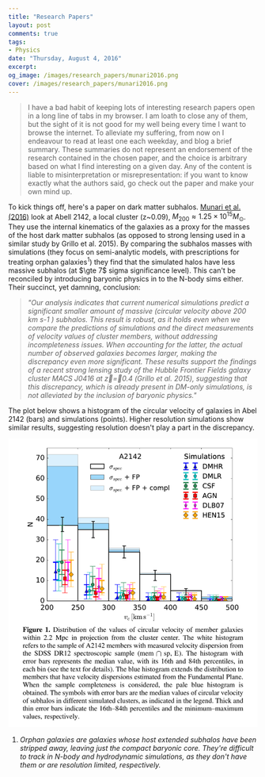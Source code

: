 ```yaml
---
title: "Research Papers"
layout: post
comments: true
tags:
- Physics
date: "Thursday, August 4, 2016"
excerpt:
og_image: /images/research_papers/munari2016.png
cover: /images/research_papers/munari2016.png
---
```


> I have a bad habit of keeping lots of interesting research papers open in a long line of tabs in my browser. I am loath to close any of them, but the sight of it is not good for my well being every time I want to browse the internet. To alleviate my suffering, from now on I endeavour to read at least one each weekday, and blog a brief summary. These summaries do not represent an endorsement of the research contained in the chosen paper, and the choice is arbitrary based on what I find interesting on a given day. Any of the content is liable to misinterpretation or misrepresentation: if you want to know exactly what the authors said, go check out the paper and make your own mind up.

To kick things off, here's a paper on dark matter subhalos. [Munari et al. (2016)](http://arxiv.org/abs/1607.01023v1) look at Abell 2142, a local cluster (z~0.09), $M_{200} \approx 1.25 \times 10^{15} M_{\odot}$. They use the internal kinematics of the galaxies as a proxy for the masses of the host dark matter subhalos (as opposed to strong lensing used in a similar study by Grillo et al. 2015). By comparing the subhalos masses with simulations (they focus on semi-analytic models, with prescriptions for treating orphan galaxies$^1$) they find that the simulated halos have less massive subhalos (at $\gte 7$ sigma significance level). This can't be reconciled by introducing baryonic physics in to the N-body sims either. Their succinct, yet damning, conclusion:

> *"Our analysis indicates that current numerical simulations predict a significant smaller amount of massive (circular
velocity above 200 km s-1 ) subhalos. This result is robust, as it holds even when we compare the predictions of simulations
and the direct measurements of velocity values of cluster members, without addressing incompleteness issues. When
accounting for the latter, the actual number of observed galaxies becomes larger, making the discrepancy even more
significant. These results support the findings of a recent strong lensing study of the Hubble Frontier Fields galaxy cluster
MACS J0416 at z=0.4 (Grillo et al. 2015), suggesting that this discrepancy, which is already present in DM-only
simulations, is not alleviated by the inclusion of baryonic physics."*


The plot below shows a histogram of the circular velocity of galaxies in Abel 2142 (bars) and simulations (points). Higher resolution simulations show similar results, suggesting resolution doesn't play a part in the discrepancy.

![Munari 2016](/images/research_papers/munari2016.png)


1. *Orphan galaxies are galaxies whose host extended subhalos have been stripped away, leaving just the compact baryonic core. They're difficult to track in N-body and hydrodynamic simulations, as they don't have them or are resolution limited, respectively.*
